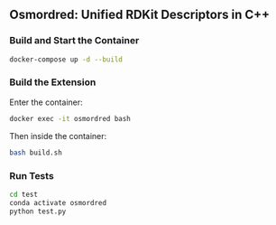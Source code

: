## **Osmordred**: Unified RDKit Descriptors in C++

### Build and Start the Container

```bash
docker-compose up -d --build
```

### Build the Extension

Enter the container:

```bash
docker exec -it osmordred bash
```

Then inside the container:

```bash
bash build.sh
```

### Run Tests

```bash
cd test
conda activate osmordred
python test.py
```
